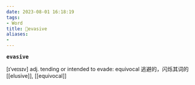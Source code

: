 ```yaml
---
date: 2023-08-01 16:18:19
tags: 
- Word
title: 📖evasive
aliases: 
- 
---
```


<pre><strong>evasive</strong></pre>

[ɪˈveɪsɪv]
adj. tending or intended to evade: equivocal 逃避的，闪烁其词的
[[elusive]], [[equivocal]]

